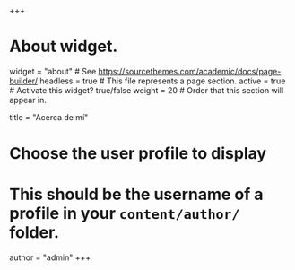 +++
# About widget.
widget = "about"  # See https://sourcethemes.com/academic/docs/page-builder/
headless = true  # This file represents a page section.
active = true  # Activate this widget? true/false
weight = 20  # Order that this section will appear in.

title = "Acerca de mí"

# Choose the user profile to display
# This should be the username of a profile in your `content/author/` folder.
author = "admin"
+++
